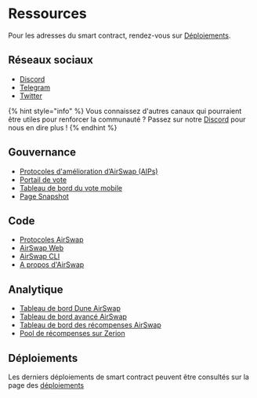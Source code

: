 # Ressources

Pour les adresses du smart contract, rendez-vous sur [Déploiements](technology/deployments.md).

## Réseaux sociaux

* [Discord](https://chat.airswap.io/)
* [Telegram](https://t.me/airswapofficial)
* [Twitter](https://twitter.com/airswap)

{% hint style="info" %}
Vous connaissez d'autres canaux qui pourraient être utiles pour renforcer la communauté ? Passez sur notre [Discord](https://chat.airswap.io) pour nous en dire plus ! 
{% endhint %}

## Gouvernance

* [Protocoles d'amélioration d’AirSwap \(AIPs\)](https://github.com/airswap/airswap-aips/issues)
* [Portail de vote](https://activate.codefi.network/staking/airswap/governance)
* [Tableau de bord du vote mobile](https://ast.on.fleek.co/)
* [Page Snapshot](https://snapshot.org/#/vote.airswap.eth)

## Code

* [Protocoles AirSwap](https://github.com/airswap/airswap-protocols)
* [AirSwap Web](https://github.com/airswap/airswap-web)
* [AirSwap CLI](https://github.com/airswap/airswap-cli)
* [A propos d'AirSwap](https://github.com/airswap/airswap-about)

## Analytique

* [Tableau de bord Dune AirSwap](https://dune.xyz/agrimony/airswap_3)
* [Tableau de bord avancé AirSwap](https://dune.xyz/agrimony/AirSwap-Advanced)
* [Tableau de bord des récompenses AirSwap](https://dune.xyz/agrimony/AirSwap-Rewards)
* [Pool de récompenses sur Zerion](https://app.zerion.io/0x7296333e1615721f4bd9df1a3070537484a50cf8/overview)

## Déploiements

Les derniers déploiements de smart contract peuvent être consultés sur la page des [déploiements](technology/deployments.md) 

